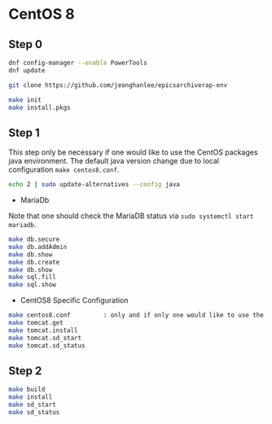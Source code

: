 # CentOS 8

## Step 0

```bash
dnf config-manager --enable PowerTools
dnf update

git clone https://github.com/jeonghanlee/epicsarchiverap-env

make init
make install.pkgs
```

## Step 1

This step only be necessary if one would like to use the CentOS packages java environment. The default java version change due to local configuration `make centos8.conf`.

```bash
echo 2 | sudo update-alternatives --config java
```

* MariaDb

Note that one should check the MariaDB status via `sudo systemctl start mariadb`.

```bash
make db.secure
make db.addAdmin
make db.show
make db.create
make db.show
make sql.fill
make sql.show
```

* CentOS8 Specific Configuration

```bash
make centos8.conf         : only and if only one would like to use the CentOS8 java envrionment.
make tomcat.get
make tomcat.install
make tomcat.sd_start
make tomcat.sd_status
```

## Step 2

```bash
make build
make install
make sd_start
make sd_status
```
